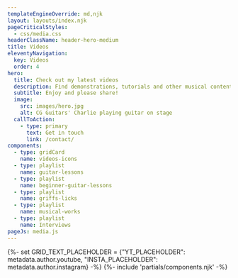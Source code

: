 ```yaml
---
templateEngineOverride: md,njk
layout: layouts/index.njk
pageCriticalStyles:
  - css/media.css
headerClassName: header-hero-medium
title: Videos
eleventyNavigation:
  key: Videos
  order: 4
hero:
  title: Check out my latest videos
  description: Find demonstrations, tutorials and other musical content.
  subtitle: Enjoy and please share!
  image:
    src: images/hero.jpg
    alt: CG Guitars' Charlie playing guitar on stage
  callToAction:
    - type: primary
      text: Get in touch
      link: /contact/
components:
  - type: gridCard
    name: videos-icons
  - type: playlist
    name: guitar-lessons
  - type: playlist
    name: beginner-guitar-lessons
  - type: playlist
    name: griffs-licks
  - type: playlist
    name: musical-works
  - type: playlist
    name: Interviews
pageJs: media.js
---
```


{%- set GRID_TEXT_PLACEHOLDER = {"YT_PLACEHOLDER": metadata.author.youtube, "INSTA_PLACEHOLDER": metadata.author.instagram} -%}
{%- include 'partials/components.njk' -%}
